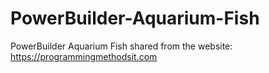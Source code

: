 # PowerBuilder-Aquarium-Fish
PowerBuilder Aquarium Fish
shared from the website: https://programmingmethodsit.com
